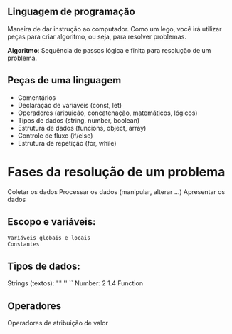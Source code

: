 ## Linguagem de programação

Maneira de dar instrução ao computador.
Como um lego, você irá utilizar peças para criar algoritmo, ou seja, para resolver problemas.

**Algoritmo**: Sequência de passos lógica e finita para resolução de um problema.

## Peças de uma linguagem

- Comentários
- Declaração de variáveis (const, let)
- Operadores (aribuição, concatenação, matemáticos, lógicos)
- Tipos de dados (string, number, boolean)
- Estrutura de dados (funcions, object, array)
- Controle de fluxo (if/else)
- Estrutura de repetição (for, while)

# Fases da resolução de um problema

Coletar os dados
Processar os dados (manipular, alterar ...)
Apresentar os dados

## Escopo e variáveis:

    Variáveis globais e locais
    Constantes

## Tipos de dados:

Strings (textos): "" '' ``
Number: 2 1.4
Function

## Operadores

Operadores de atribuição de valor